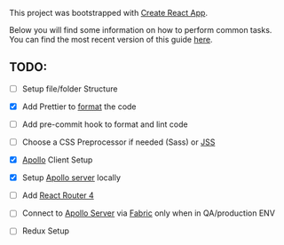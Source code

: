 This project was bootstrapped with [Create React App](https://github.com/facebookincubator/create-react-app).

Below you will find some information on how to perform common tasks.<br>
You can find the most recent version of this guide [here](https://github.com/facebookincubator/create-react-app/blob/master/packages/react-scripts/template/README.md).

## TODO:

- [ ] Setup file/folder Structure

- [x] Add Prettier to [format](https://prettier.io/) the code

- [ ] Add pre-commit hook to format and lint code

- [ ] Choose a CSS Preprocessor if needed (Sass) or [JSS](http://cssinjs.org/)

- [x] [Apollo](http://dev.apollodata.com/) Client Setup

- [x] Setup [Apollo server](http://dev.apollodata.com/tools/) locally

- [ ] Add [React Router 4](https://reacttraining.com/react-router/)

- [ ] Connect to [Apollo Server](http://dev.apollodata.com/tools/) via [Fabric](https://docs.microsoft.com/en-us/azure/service-fabric/service-fabric-get-started-mac) only when in QA/production ENV

- [ ] Redux Setup
